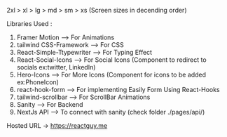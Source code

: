 2xl > xl > lg > md > sm > xs   (Screen sizes in decending order)

Libraries Used :

1) Framer Motion                --> For Animations
2) tailwind CSS-Framework       --> For CSS
3) React-Simple-Ttypewriter     --> For Typing Effect
4) React-Social-Icons           --> For Social Icons (Component to redirect to socials ex:twitter, LinkedIn)
5) Hero-Icons                    --> For More Icons  (Component for icons to be added ex:PhoneIcon)
6) react-hook-form              --> For implementing Easily Form Using React-Hooks
7) tailwind-scrollbar           --> For ScrollBar Animations
8) Sanity                       --> For Backend
9) NextJs API                   --> To connect with sanity (check folder ./pages/api/)

Hosted URL -> https://reactguy.me